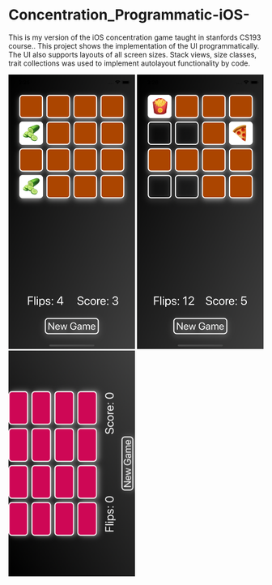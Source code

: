 # Concentration_Programmatic-iOS-
This is my version of the iOS concentration game taught in stanfords CS193 course.. This project shows the implementation of the UI programmatically. The UI also supports layouts of all screen sizes. Stack views, size classes, trait collections was used to implement autolayout functionality by code. 



<img src="https://github.com/Smeet97Kathiria/Concentration_Programmatic-iOS-/blob/master/Concentration_Programmatic/Simulator%20Screen%20Shot%20-%20iPhone%2011%20Pro%20-%202020-05-21%20at%2002.25.57.png" width="250">
<img src="https://github.com/Smeet97Kathiria/Concentration_Programmatic-iOS-/blob/master/Concentration_Programmatic/Simulator%20Screen%20Shot%20-%20iPhone%2011%20Pro%20-%202020-05-21%20at%2002.26.36.png" width="250">
<img src="https://github.com/Smeet97Kathiria/Concentration_Programmatic-iOS-/blob/master/Concentration_Programmatic/Simulator%20Screen%20Shot%20-%20iPhone%20SE%20(2nd%20generation)%20-%202020-05-21%20at%2002.35.04.png" width="250">


